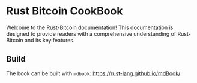 # Rust Bitcoin CookBook

Welcome to the Rust-Bitcoin documentation! This documentation is designed to provide readers with a
comprehensive understanding of Rust-Bitcoin and its key features.


## Build

The book can be built with `mdbook`: https://rust-lang.github.io/mdBook/
